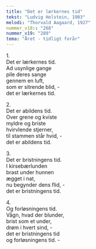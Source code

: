 ```yaml
---
title: "Det er lærkernes tid"
tekst: "Ludvig Holstein, 1903"
melodi: "Thorvald Aagaard, 1927"
nummer_v18:: "268"
nummer_v19: "289"
tema: "Året - tidligt forår"
---
```


1\.\
Det er lærkernes tid.\
Ad usynlige gange\
pile deres sange\
gennem en luft,\
som er sitrende blid, -\
det er lærkernes tid.

2\.\
Det er abildens tid.\
Over grene og kviste\
myldre og briste\
hvirvlende stjerner,\
til stammen står hvid, -\
det er abildens tid.

3\.\
Det er bristningens tid.\
I kirsebærlunden\
brast under hunnen\
ægget i nat,\
nu begynder dens flid, -\
det er bristningens tid.

4\.\
Og forløsningens tid.\
Vågn, hvad der blunder,\
brist som et under,\
drøm i hvert sind, -\
det er bristningens tid\
og forløsningens tid. -